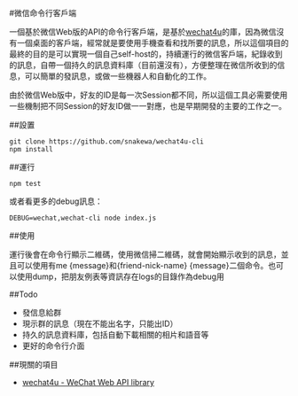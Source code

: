 #微信命令行客戶端

一個基於微信Web版的API的命令行客戶端，是基於[wechat4u](https://github.com/nodeWechat/wechat4u)的庫，因為微信沒有一個桌面的客戶端，經常就是要使用手機查看和找所要的訊息，所以這個項目的最終的目的是可以實現一個自己self-host的，持續運行的微信客戶端，紀錄收到的訊息，自帶一個持久的訊息資料庫（目前還沒有），方便整理在微信所收到的信息，可以簡單的發訊息，或做一些機器人和自動化的工作。

由於微信Web版中，好友的ID是每一次Session都不同，所以這個工具必需要使用一些機制把不同Session的好友ID做一一對應，也是早期開發的主要的工作之一。

##設置
```
git clone https://github.com/snakewa/wechat4u-cli
npm install
```

##運行
```
npm test
```
或者看更多的debug訊息：
```
DEBUG=wechat,wechat-cli node index.js
```
##使用

運行後會在命令行顯示二維碼，使用微信掃二維碼，就會開始顯示收到的訊息，並且可以使用有me {message}和{friend-nick-name} {message}二個命令。也可以使用dump，把朋友例表等資訊存在logs的目錄作為debug用

##Todo
- 發信息給群
- 現示群的訊息（現在不能出名字，只能出ID）
- 持久的訊息資料庫，包括自動下載相關的相片和語音等
- 更好的命令行介面


##現關的項目

* [wechat4u - WeChat Web API library](https://github.com/nodeWechat/wechat4u)

